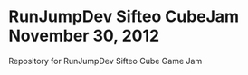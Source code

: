 RunJumpDev Sifteo CubeJam November 30, 2012
=======

Repository for RunJumpDev Sifteo Cube Game Jam
